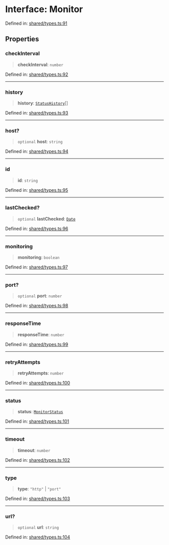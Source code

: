 # Interface: Monitor

Defined in: [shared/types.ts:91](https://github.com/Nick2bad4u/Uptime-Watcher/blob/8a1973382d5fe14c52996ecda381894eb7ecd4a6/shared/types.ts#L91)

## Properties

### checkInterval

> **checkInterval**: `number`

Defined in: [shared/types.ts:92](https://github.com/Nick2bad4u/Uptime-Watcher/blob/8a1973382d5fe14c52996ecda381894eb7ecd4a6/shared/types.ts#L92)

***

### history

> **history**: [`StatusHistory`](StatusHistory.md)[]

Defined in: [shared/types.ts:93](https://github.com/Nick2bad4u/Uptime-Watcher/blob/8a1973382d5fe14c52996ecda381894eb7ecd4a6/shared/types.ts#L93)

***

### host?

> `optional` **host**: `string`

Defined in: [shared/types.ts:94](https://github.com/Nick2bad4u/Uptime-Watcher/blob/8a1973382d5fe14c52996ecda381894eb7ecd4a6/shared/types.ts#L94)

***

### id

> **id**: `string`

Defined in: [shared/types.ts:95](https://github.com/Nick2bad4u/Uptime-Watcher/blob/8a1973382d5fe14c52996ecda381894eb7ecd4a6/shared/types.ts#L95)

***

### lastChecked?

> `optional` **lastChecked**: [`Date`](https://developer.mozilla.org/docs/Web/JavaScript/Reference/Global_Objects/Date)

Defined in: [shared/types.ts:96](https://github.com/Nick2bad4u/Uptime-Watcher/blob/8a1973382d5fe14c52996ecda381894eb7ecd4a6/shared/types.ts#L96)

***

### monitoring

> **monitoring**: `boolean`

Defined in: [shared/types.ts:97](https://github.com/Nick2bad4u/Uptime-Watcher/blob/8a1973382d5fe14c52996ecda381894eb7ecd4a6/shared/types.ts#L97)

***

### port?

> `optional` **port**: `number`

Defined in: [shared/types.ts:98](https://github.com/Nick2bad4u/Uptime-Watcher/blob/8a1973382d5fe14c52996ecda381894eb7ecd4a6/shared/types.ts#L98)

***

### responseTime

> **responseTime**: `number`

Defined in: [shared/types.ts:99](https://github.com/Nick2bad4u/Uptime-Watcher/blob/8a1973382d5fe14c52996ecda381894eb7ecd4a6/shared/types.ts#L99)

***

### retryAttempts

> **retryAttempts**: `number`

Defined in: [shared/types.ts:100](https://github.com/Nick2bad4u/Uptime-Watcher/blob/8a1973382d5fe14c52996ecda381894eb7ecd4a6/shared/types.ts#L100)

***

### status

> **status**: [`MonitorStatus`](../type-aliases/MonitorStatus.md)

Defined in: [shared/types.ts:101](https://github.com/Nick2bad4u/Uptime-Watcher/blob/8a1973382d5fe14c52996ecda381894eb7ecd4a6/shared/types.ts#L101)

***

### timeout

> **timeout**: `number`

Defined in: [shared/types.ts:102](https://github.com/Nick2bad4u/Uptime-Watcher/blob/8a1973382d5fe14c52996ecda381894eb7ecd4a6/shared/types.ts#L102)

***

### type

> **type**: `"http"` \| `"port"`

Defined in: [shared/types.ts:103](https://github.com/Nick2bad4u/Uptime-Watcher/blob/8a1973382d5fe14c52996ecda381894eb7ecd4a6/shared/types.ts#L103)

***

### url?

> `optional` **url**: `string`

Defined in: [shared/types.ts:104](https://github.com/Nick2bad4u/Uptime-Watcher/blob/8a1973382d5fe14c52996ecda381894eb7ecd4a6/shared/types.ts#L104)
